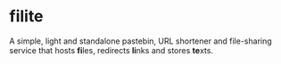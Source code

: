 # filite

A simple, light and standalone pastebin, URL shortener and file-sharing service that hosts **fi**les, redirects **li**nks and stores **te**xts.
